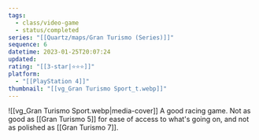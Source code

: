 ```yaml
---
tags:
  - class/video-game
  - status/completed
series: "[[Quartz/maps/Gran Turismo (Series)]]"
sequence: 6
datetime: 2023-01-25T20:07:24
updated: 
rating: "[[3-star|⭐️⭐️⭐️]]"
platform:
  - "[[PlayStation 4]]"
thumbnail: "[[vg_Gran Turismo Sport_t.webp]]"
---
```

![[vg_Gran Turismo Sport.webp|media-cover]]
A good racing game. Not as good as [[Gran Turismo 5]] for ease of access to what's going on, and not as polished as [[Gran Turismo 7]].